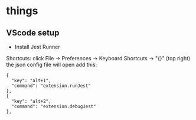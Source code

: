 # things

## VScode setup

- Install Jest Runner

Shortcuts: click File -> Preferences -> Keyboard Shortcuts -> "{}" (top right) the json config file will open add this:

```
{
  "key": "alt+1",
  "command": "extension.runJest"
},
{
  "key": "alt+2",
  "command": "extension.debugJest"
},
```